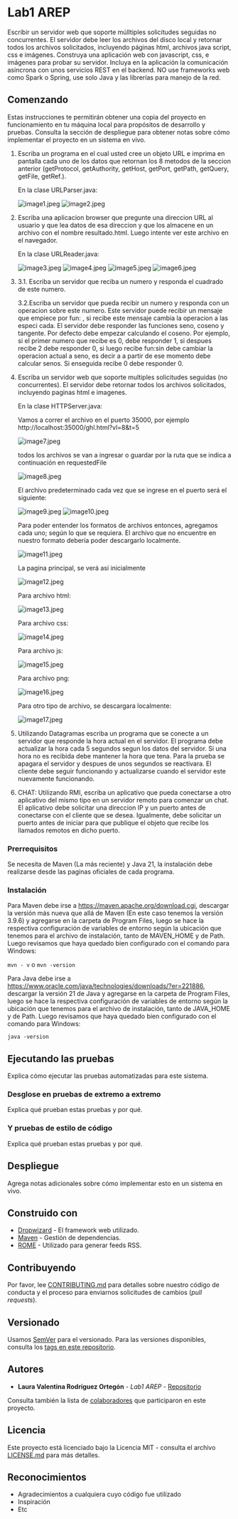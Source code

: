 # Lab1 AREP

Escribir un servidor web que soporte múlltiples solicitudes seguidas no concurrentes. El servidor debe leer los archivos del disco local y retornar todos los archivos solicitados, incluyendo páginas html, archivos java script, css e imágenes. Construya una aplicación web con  javascript, css, e imágenes para probar su servidor. Incluya en la aplicación la comunicación asíncrona con unos servicios REST en el backend. NO use frameworks web como Spark o Spring, use solo Java y las librerías para manejo de la red.

## Comenzando

Estas instrucciones te permitirán obtener una copia del proyecto en funcionamiento en tu máquina local para propósitos de desarrollo y pruebas. Consulta la sección de despliegue para obtener notas sobre cómo implementar el proyecto en un sistema en vivo.

1. Escriba un programa en el cual usted cree un objeto URL e imprima en pantalla cada uno de los datos que retornan los 8 metodos de la seccion anterior (getProtocol, getAuthority, getHost, getPort, getPath, getQuery, getFile, getRef.).
   
   En la clase URLParser.java:
   
   ![image1.jpeg](src%2Fmain%2Fresources%2Fimage1.jpeg)
   ![image2.jpeg](src%2Fmain%2Fresources%2Fimage2.jpeg)

2. Escriba una aplicacion browser que pregunte una direccion URL al usuario y que lea datos de esa direccion y que los almacene en un archivo con el nombre resultado.html. Luego intente ver este archivo en el navegador.
   
   En la clase URLReader.java:

   ![image3.jpeg](src%2Fmain%2Fresources%2Fimage3.jpeg)
   ![image4.jpeg](src%2Fmain%2Fresources%2Fimage4.jpeg)
   ![image5.jpeg](src%2Fmain%2Fresources%2Fimage5.jpeg)
   ![image6.jpeg](src%2Fmain%2Fresources%2Fimage6.jpeg)

3. 3.1. Escriba un servidor que reciba un numero y responda el cuadrado de este numero.
   
   3.2.Escriba un servidor que pueda recibir un numero y responda con un operacion sobre este numero. Este servidor puede recibir un mensaje que empiece por fun: , si recibe este mensaje cambia la operacion a las especi cada. El servidor debe responder las funciones seno, coseno y tangente. Por defecto debe empezar calculando el coseno. Por ejemplo, si el primer numero que recibe es 0, debe responder 1, si despues recibe 2 debe responder 0, si luego recibe fun:sin debe cambiar la operacion actual a seno, es decir a a partir de ese momento debe calcular senos. Si enseguida recibe 0 debe responder 0.

4. Escriba un servidor web que soporte multiples solicitudes seguidas (no concurrentes). El servidor debe retornar todos los archivos solicitados, incluyendo paginas html e imagenes.
   
   En la clase HTTPServer.java:

   Vamos a correr el archivo en el puerto 35000, por ejemplo http://localhost:35000/ghl.html?vl=8&t=5
   
   ![image7.jpeg](src%2Fmain%2Fresources%2Fimage7.jpeg)
   
   todos los archivos se van a ingresar o guardar por la ruta que se indica a continuación en requestedFile
   
   ![image8.jpeg](src%2Fmain%2Fresources%2Fimage8.jpeg)
   
   El archivo predeterminado cada vez que se ingrese en el puerto será el siguiente: 
   
   ![image9.jpeg](src%2Fmain%2Fresources%2Fimage9.jpeg)
   ![image10.jpeg](src%2Fmain%2Fresources%2Fimage10.jpeg)
   
   Para poder entender los formatos de archivos entonces, agregamos cada uno; según lo que se requiera. El archivo que no encuentre en nuestro formato debería poder descargarlo localmente.
   
   ![image11.jpeg](src%2Fmain%2Fresources%2Fimage11.jpeg)

   La pagina principal, se verá así inicialmente
   
   ![image12.jpeg](src%2Fmain%2Fresources%2Fimage12.jpeg)

   Para archivo html:

   ![image13.jpeg](src%2Fmain%2Fresources%2Fimage13.jpeg)

   Para archivo css:
   
   ![image14.jpeg](src%2Fmain%2Fresources%2Fimage14.jpeg)

   Para archivo js:

   ![image15.jpeg](src%2Fmain%2Fresources%2Fimage15.jpeg)
   
   Para archivo png:

   ![image16.jpeg](src%2Fmain%2Fresources%2Fimage16.jpeg)

   Para otro tipo de archivo, se descargara localmente:

   ![image17.jpeg](src%2Fmain%2Fresources%2Fimage17.jpeg)

5. Utilizando Datagramas escriba un programa que se conecte a un servidor que responde la hora actual en el servidor. El programa debe actualizar la hora cada 5 segundos segun los datos del servidor. Si una hora no es recibida debe mantener la hora que tena. Para la prueba se apagara el servidor y despues de unos segundos se reactivara. El cliente debe seguir funcionando y actualizarse cuando el servidor este nuevamente funcionando.

6. CHAT: Utilizando RMI, escriba un aplicativo que pueda conectarse a otro aplicativo del mismo tipo en un servidor remoto para comenzar un chat. El aplicativo debe solicitar una direccion IP y un puerto antes de conectarse con el cliente que se desea. Igualmente, debe solicitar un puerto antes de iniciar para que publique el objeto que recibe los llamados remotos en dicho puerto.


### Prerrequisitos

Se necesita de Maven (La más reciente) y Java 21, la instalación debe realizarse desde las paginas oficiales de cada programa.


### Instalación

Para Maven debe irse a https://maven.apache.org/download.cgi, descargar la versión más nueva que allá de Maven (En este caso tenemos la versión 3.9.6) y agregarse en la carpeta de Program Files, luego se hace la respectiva configuración de variables de entorno según la ubicación que tenemos para el archivo de instalación, tanto de MAVEN_HOME y de Path.
Luego revisamos que haya quedado bien configurado con el comando para Windows:

` mvn - v `
o
` mvn -version `

Para Java debe irse a https://www.oracle.com/java/technologies/downloads/?er=221886, descargar la versión 21 de Java y agregarse en la carpeta de Program Files, luego se hace la respectiva configuración de variables de entorno según la ubicación que tenemos para el archivo de instalación, tanto de JAVA_HOME y de Path.
Luego revisamos que haya quedado bien configurado con el comando para Windows:

` java -version `

## Ejecutando las pruebas

Explica cómo ejecutar las pruebas automatizadas para este sistema.

### Desglose en pruebas de extremo a extremo

Explica qué prueban estas pruebas y por qué.


### Y pruebas de estilo de código

Explica qué prueban estas pruebas y por qué.



## Despliegue

Agrega notas adicionales sobre cómo implementar esto en un sistema en vivo.

## Construido con

* [Dropwizard](http://www.dropwizard.io/1.0.2/docs/) - El framework web utilizado.
* [Maven](https://maven.apache.org/) - Gestión de dependencias.
* [ROME](https://rometools.github.io/rome/) - Utilizado para generar feeds RSS.

## Contribuyendo

Por favor, lee [CONTRIBUTING.md](https://gist.github.com/PurpleBooth/b24679402957c63ec426) para detalles sobre nuestro código de conducta y el proceso para enviarnos solicitudes de cambios (*pull requests*).

## Versionado

Usamos [SemVer](http://semver.org/) para el versionado. Para las versiones disponibles, consulta los [tags en este repositorio](https://github.com/your/project/tags).

## Autores

* **Laura Valentina Rodríguez Ortegón** - *Lab1 AREP* - [Repositorio](https://github.com/lalaro)

Consulta también la lista de [colaboradores](https://github.com/your/project/contributors) que participaron en este proyecto.

## Licencia

Este proyecto está licenciado bajo la Licencia MIT - consulta el archivo [LICENSE.md](LICENSE.md) para más detalles.

## Reconocimientos

* Agradecimientos a cualquiera cuyo código fue utilizado
* Inspiración
* Etc
